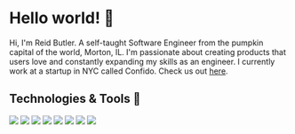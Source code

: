 # Hello world! 👋

Hi, I'm Reid Butler. A self-taught Software Engineer from the pumpkin capital of the world, Morton, IL. I'm passionate about creating products that users love and constantly expanding my skills as an engineer. I currently work at a startup in NYC called Confido. Check us out [here](https://www.confidotech.com/).

## Technologies & Tools 🔧

![](https://img.shields.io/badge/Code-Ruby-blue)
![](https://img.shields.io/badge/Code-Typescript-blue)
![](https://img.shields.io/badge/Framework-ReactJS-orange)
![](https://img.shields.io/badge/Framework-NestJS-orange)
![](https://img.shields.io/badge/Query-GQL-green)
![](https://img.shields.io/badge/Tools-VSCode-blueviolet)
![](https://img.shields.io/badge/Tools-Azure%20Data%20Studio-blueviolet)
![](https://img.shields.io/badge/Version%20Control-Git-brightgreen)

<!-- ## Github Stats 📈

<a href="https://github.com/rbutl0215/rbutl0215">
  <img align="center" src="https://github-readme-stats.vercel.app/api?username=rbutl0215&show_icons=true&line_height=27&count_private=true&title_color=ffffff&text_color=c9cacc&icon_color=2bbc8a&bg_color=1d1f21" alt="Reid's GitHub Stats" />
</a> -->

<!--
**rbutl0215/rbutl0215** is a ✨ _special_ ✨ repository because its `README.md` (this file) appears on your GitHub profile.

Here are some ideas to get you started:

- 🔭 I’m currently working on ...
- 🌱 I’m currently learning ...
- 👯 I’m looking to collaborate on ...
- 🤔 I’m looking for help with ...
- 💬 Ask me about ...
- 📫 How to reach me: ...
- 😄 Pronouns: ...
- ⚡ Fun fact: ...
-->
